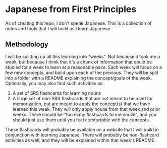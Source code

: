 # Japanese from First Principles

As of creating this repo, I don't speak Japanese. This is a collection of notes and tools that I will build as I learn Japanese.

## Methodology

I will be splitting up all this learning into "weeks". Not because it took me a week, but because I think that it's a chunk of information that could be studied for a week to learn at a reasonable pace. Each week will focus on a few new concepts, and build upon each of the previous. They will be split into a folder with a README explaining the concept/goals of the week. Optionally, you may also find such activities as:

1. A set of SRS flashcards for learning nouns
2. A large set of non-SRS flashcards that are not meant to be used for memorization, but are meant to apply the concept(s) that we have learned this week. They will only apply nouns from that week and prior weeks. There should be "too many flashcards to memorize", and you should just use them until you feel comfortable with the concepts.

These flashcards will probably be available on a website that I will build in conjunction with learning Japanese. There will probably be non-flashcard activities as well, and they will be explained within that week's README.
